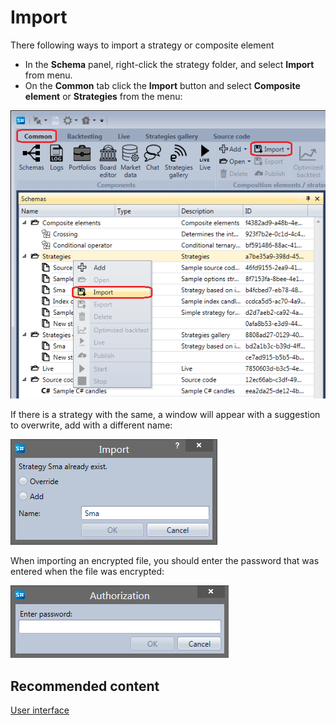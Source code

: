 # Import

There following ways to import a strategy or composite element

- In the **Schema** panel, right\-click the strategy folder, and select **Import** from menu.
- On the **Common** tab click the **Import** button and select **Composite element** or **Strategies** from the menu:

![Designer Import strategies 00](../images/Designer_Import_strategies_00.png)

If there is a strategy with the same, a window will appear with a suggestion to overwrite, add with a different name:

![Designer Import strategies 01](../images/Designer_Import_strategies_01.png)

When importing an encrypted file, you should enter the password that was entered when the file was encrypted:

![Designer Import strategies 02](../images/Designer_Import_strategies_02.png)

## Recommended content

[User interface](Designer_Backtesting_Interface.md)
